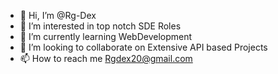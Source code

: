 - 👋 Hi, I’m @Rg-Dex
- 👀 I’m interested in top notch SDE Roles
- 🌱 I’m currently learning WebDevelopment
- 💞️ I’m looking to collaborate on Extensive API based Projects
- 📫 How to reach me Rgdex20@gmail.com

<!---
Rg-Dex/Rg-Dex is a ✨ special ✨ repository because its `README.md` (this file) appears on your GitHub profile.
You can click the Preview link to take a look at your changes.
--->
